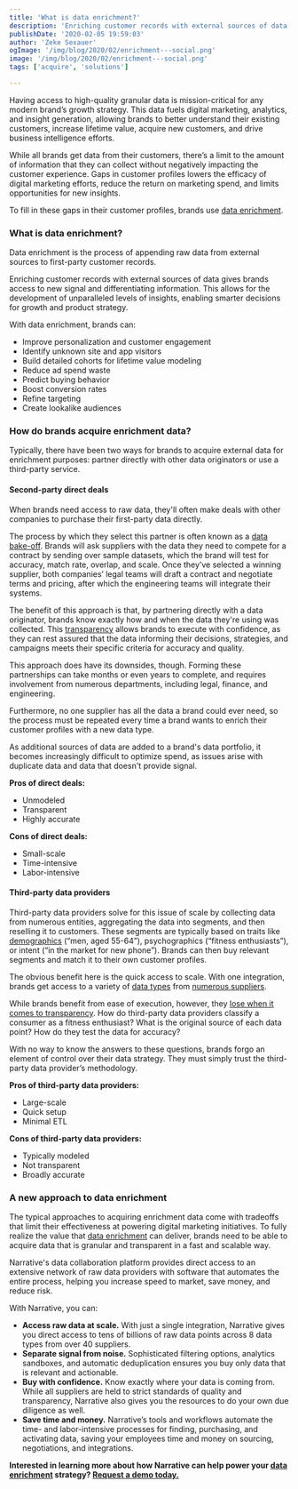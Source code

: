 ```yaml
---
title: 'What is data enrichment?'
description: 'Enriching customer records with external sources of data gives brands access to new signals and differentiating information.'
publishDate: '2020-02-05 19:59:03'
author: 'Zeke Sexauer'
ogImage: '/img/blog/2020/02/enrichment---social.png'
image: '/img/blog/2020/02/enrichment---social.png'
tags: ['acquire', 'solutions']

---
```

Having access to high-quality granular data is mission-critical for any modern brand’s growth strategy. This data fuels digital marketing, analytics, and insight generation, allowing brands to better understand their existing customers, increase lifetime value, acquire new customers, and drive business intelligence efforts.

While all brands get data from their customers, there’s a limit to the amount of information that they can collect without negatively impacting the customer experience. Gaps in customer profiles lowers the efficacy of digital marketing efforts, reduce the return on marketing spend, and limits opportunities for new insights.

To fill in these gaps in their customer profiles, brands use [data enrichment](https://www.narrative.io/solutions/customer-enrichment).

### What is data enrichment?

Data enrichment is the process of appending raw data from external sources to first-party customer records.

Enriching customer records with external sources of data gives brands access to new signal and differentiating information. This allows for the development of unparalleled levels of insights, enabling smarter decisions for growth and product strategy.

With data enrichment, brands can:

*   Improve personalization and customer engagement
*   Identify unknown site and app visitors
*   Build detailed cohorts for lifetime value modeling
*   Reduce ad spend waste
*   Predict buying behavior
*   Boost conversion rates
*   Refine targeting
*   Create lookalike audiences

### How do brands acquire enrichment data?

Typically, there have been two ways for brands to acquire external data for enrichment purposes: partner directly with other data originators or use a third-party service.

#### Second-party direct deals

When brands need access to raw data, they'll often make deals with other companies to purchase their first-party data directly.

The process by which they select this partner is often known as a [data bake-off](https://blog.narrative.io/kill-the-data-bake-off). Brands will ask suppliers with the data they need to compete for a contract by sending over sample datasets, which the brand will test for accuracy, match rate, overlap, and scale. Once they’ve selected a winning supplier, both companies’ legal teams will draft a contract and negotiate terms and pricing, after which the engineering teams will integrate their systems. 

The benefit of this approach is that, by partnering directly with a data originator, brands know exactly how and when the data they're using was collected. This [transparency](https://www.narrative.io/pillar-data-transparency) allows brands to execute with confidence, as they can rest assured that the data informing their decisions, strategies, and campaigns meets their specific criteria for accuracy and quality.

This approach does have its downsides, though. Forming these partnerships can take months or even years to complete, and requires involvement from numerous departments, including legal, finance, and engineering.

Furthermore, no one supplier has all the data a brand could ever need, so the process must be repeated every time a brand wants to enrich their customer profiles with a new data type.

As additional sources of data are added to a brand's data portfolio, it becomes increasingly difficult to optimize spend, as issues arise with duplicate data and data that doesn't provide signal.

**Pros of direct deals:**  

*   Unmodeled
*   Transparent
*   Highly accurate

**Cons of direct deals:**  

*   Small-scale
*   Time-intensive
*   Labor-intensive

#### Third-party data providers

Third-party data providers solve for this issue of scale by collecting data from numerous entities, aggregating the data into segments, and then reselling it to customers. These segments are typically based on traits like [demographics](https://www.narrative.io/data-types/demographic-data) (“men, aged 55-64”), psychographics (“fitness enthusiasts”), or intent (“in the market for new phone”). Brands can then buy relevant segments and match it to their own customer profiles.

The obvious benefit here is the quick access to scale. With one integration, brands get access to a variety of [data types](https://www.narrative.io/data-types) from [numerous suppliers](https://www.narrative.io/data-partners).

While brands benefit from ease of execution, however, they [lose when it comes to transparency](/blog/precise-third-party-data). How do third-party data providers classify a consumer as a fitness enthusiast? What is the original source of each data point? How do they test the data for accuracy?

With no way to know the answers to these questions, brands forgo an element of control over their data strategy. They must simply trust the third-party data provider’s methodology.

**Pros of third-party data providers:**  

*   Large-scale
*   Quick setup
*   Minimal ETL

**Cons of third-party data providers:**  

*   Typically modeled
*   Not transparent
*   Broadly accurate

### A new approach to data enrichment

The typical approaches to acquiring enrichment data come with tradeoffs that limit their effectiveness at powering digital marketing initiatives. To fully realize the value that [data enrichment](https://www.narrative.io/solutions/customer-enrichment) can deliver, brands need to be able to acquire data that is granular and transparent in a fast and scalable way.

Narrative's data collaboration platform provides direct access to an extensive network of raw data providers with software that automates the entire process, helping you increase speed to market, save money, and reduce risk.

With Narrative, you can:

*   **Access raw data at scale.** With just a single integration, Narrative gives you direct access to tens of billions of raw data points across 8 data types from over 40 suppliers.
*   **Separate signal from noise.** Sophisticated filtering options, analytics sandboxes, and automatic deduplication ensures you buy only data that is relevant and actionable.
*   **Buy with confidence.** Know exactly where your data is coming from. While all suppliers are held to strict standards of quality and transparency, Narrative also gives you the resources to do your own due diligence as well.
*   **Save time and money.** Narrative’s tools and workflows automate the time- and labor-intensive processes for finding, purchasing, and activating data, saving your employees time and money on sourcing, negotiations, and integrations.

**Interested in learning more about how Narrative can help power your [data enrichment](https://www.narrative.io/solutions/customer-enrichment) strategy? [Request a demo today.](/contact)**
